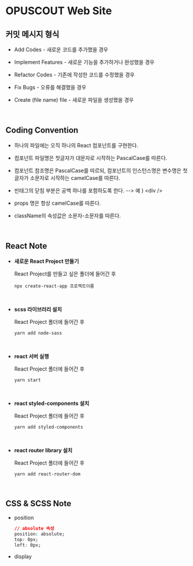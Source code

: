 # OPUSCOUT Web Site

## 커밋 메시지 형식

* Add Codes - 새로운 코드를 추가했을 경우

* Implement Features - 새로운 기능을 추가하거나 완성했을 경우

* Refactor Codes - 기존에 작성한 코드를 수정했을 경우

* Fix Bugs - 오류를 해결했을 경우

* Create (file name) file - 새로운 파일을 생성했을 경우

<br>

## Coding Convention
* 하나의 파일에는 오직 하나의 React 컴포넌트를 구현한다.

* 컴포넌트 파일명은 첫글자가 대문자로 시작하는 PascalCase를 따른다.

* 컴포넌트 참조명은 PascalCase를 따르되, 컴포넌트의 인스턴스명은 변수명은 첫글자가 소문자로 시작하는 camelCase를 따른다.

* 빈태그의 닫침 부분은 공백 하나를 포함하도록 한다. --> 예 ) \<div />

* props 명은 항상 camelCase를 따른다.

* className의 속성값은 소문자-소문자를 따른다.

<br>

## React Note

* __새로운 React Project 만들기__

    React Project를 만들고 싶은 폴더에 들어간 후

    `npx create-react-app 프로젝트이름`

    <br>

* __scss 라이브러리 설치__

    React Project 폴더에 들어간 후

    `yarn add node-sass`

    <br>

* __react 서버 실행__

    React Project 폴더에 들어간 후

    `yarn start`

    <br>

* __react styled-components 설치__

    React Project 폴더에 들어간 후

    `yarn add styled-components`

    <br>

* __react router library 설치__

    React Project 폴더에 들어간 후

    `yarn add react-router-dom`

<br>

## CSS & SCSS Note

* position

    ~~~css
    // absolute 속성
    position: absolute;
    top: 0px;
    left: 0px;
    ~~~

* display

    ~~~css
    ~~~
